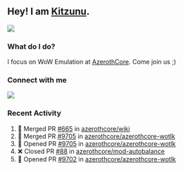 ## Hey! I am [Kitzunu](https://Github.com/Kitzunu).

<!--<a href="https://github-readme-stats.kitzunu.vercel.app/api?username=Kitzunu&show_icons=true&theme=dark">
  <img align="center" src="https://github-readme-stats.kitzunu.vercel.app/api?username=Kitzunu&show_icons=true&theme=dark" />
</a>-->
<a href="https://github-readme-stats.kitzunu.vercel.app/api?username=Kitzunu&show_icons=true&theme=dark">
  <img align="center" src="https://github-readme-stats.vercel.app/api/top-langs/?username=Kitzunu&layout=compact&theme=dark" />
</a>

### What do I do?

I focus on WoW Emulation at [AzerothCore](https://Github.com/AzerothCore). Come join us ;)

### Connect with me
[![](https://img.shields.io/badge/AzerothCore%20Discord-Connect%20with%20me!-green)](https://discord.com/invite/gkt4y2x)

### Recent Activity

<!--START_SECTION:activity-->
1. 🎉 Merged PR [#665](https://github.com/azerothcore/wiki/pull/665) in [azerothcore/wiki](https://github.com/azerothcore/wiki)
2. 🎉 Merged PR [#9705](https://github.com/azerothcore/azerothcore-wotlk/pull/9705) in [azerothcore/azerothcore-wotlk](https://github.com/azerothcore/azerothcore-wotlk)
3. 💪 Opened PR [#9705](https://github.com/azerothcore/azerothcore-wotlk/pull/9705) in [azerothcore/azerothcore-wotlk](https://github.com/azerothcore/azerothcore-wotlk)
4. ❌ Closed PR [#88](https://github.com/azerothcore/mod-autobalance/pull/88) in [azerothcore/mod-autobalance](https://github.com/azerothcore/mod-autobalance)
5. 💪 Opened PR [#9702](https://github.com/azerothcore/azerothcore-wotlk/pull/9702) in [azerothcore/azerothcore-wotlk](https://github.com/azerothcore/azerothcore-wotlk)
<!--END_SECTION:activity-->
